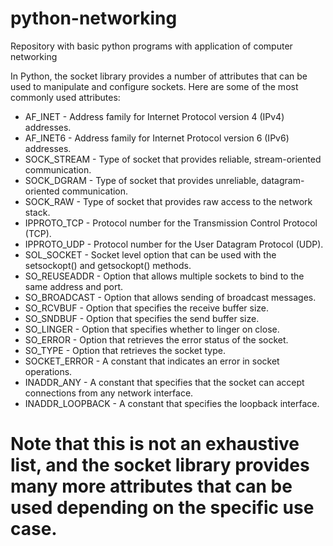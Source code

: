 # python-networking
Repository with basic python programs with application of computer networking


In Python, the socket library provides a number of attributes that can be used to manipulate and configure sockets.
Here are some of the most commonly used attributes:
- AF_INET - Address family for Internet Protocol version 4 (IPv4) addresses.
- AF_INET6 - Address family for Internet Protocol version 6 (IPv6) addresses.
- SOCK_STREAM - Type of socket that provides reliable, stream-oriented communication.
- SOCK_DGRAM - Type of socket that provides unreliable, datagram-oriented communication.
- SOCK_RAW - Type of socket that provides raw access to the network stack.
- IPPROTO_TCP - Protocol number for the Transmission Control Protocol (TCP).
- IPPROTO_UDP - Protocol number for the User Datagram Protocol (UDP).
- SOL_SOCKET - Socket level option that can be used with the setsockopt() and getsockopt() methods.
- SO_REUSEADDR - Option that allows multiple sockets to bind to the same address and port.
- SO_BROADCAST - Option that allows sending of broadcast messages.
- SO_RCVBUF - Option that specifies the receive buffer size.
- SO_SNDBUF - Option that specifies the send buffer size.
- SO_LINGER - Option that specifies whether to linger on close.
- SO_ERROR - Option that retrieves the error status of the socket.
- SO_TYPE - Option that retrieves the socket type.
- SOCKET_ERROR - A constant that indicates an error in socket operations.
- INADDR_ANY - A constant that specifies that the socket can accept connections from any network interface.
- INADDR_LOOPBACK - A constant that specifies the loopback interface.

# Note that this is not an exhaustive list, and the socket library provides many more attributes that can be used depending on the specific use case.
